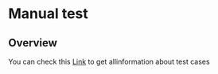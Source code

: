 # Manual test

## Overview

You can check this [Link](https://docs.google.com/spreadsheets/d/1kSyavnK3LL2xU1uAcow6kbD7keFH2O3Zy111wen7giA/edit?gid=1726167983#gid=1726167983) to get allinformation about test cases